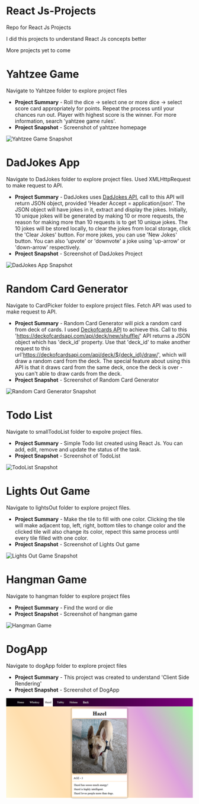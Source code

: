 # React Js-Projects
Repo for React Js Projects

I did this projects to understand React Js concepts better

More projects yet to come

# Yahtzee Game
Navigate to Yahtzee folder to explore project files

  - **Project Summary** - Roll the dice -> select one or more dice -> select score card appropriately for points. Repeat the process until your chances run out. Player with highest score is the winner. For more information, search 'yahtzee game rules'.
  - **Project Snapshot** - Screenshot of yahtzee homepage

![Yahtzee Game Snapshot](https://github.com/mathans1695/React-Projects/blob/master/React%20Project%20Snapshots/Yahtzee%20Game.png)

# DadJokes App
Navigate to DadJokes folder to explore project files. Used XMLHttpRequest to make request to API. 

  - **Project Summary** - DadJokes uses [DadJokes API](https://icanhazdadjoke.com/), call to this API will return JSON object, provided 'Header Accept = application/json'. The JSON object will have jokes in it, extract and display the jokes. Initially, 10 unique jokes will be generated by making 10 or more requests, the reason for making more than 10 requests is to get 10 unique jokes. The 10 jokes will be stored locally, to clear the jokes from local storage, click the 'Clear Jokes' button. For more jokes, you can use 'New Jokes' button. You can also 'upvote' or 'downvote' a joke using 'up-arrow' or 'down-arrow' respectively.
  - **Project Snapshot** - Screenshot of DadJokes Project

![DadJokes App Snapshot](https://github.com/mathans1695/React-Projects/blob/master/React%20Project%20Snapshots/Dad%20Jokes.png)

# Random Card Generator
Navigate to CardPicker folder to explore project files. Fetch API was used to make request to API. 

  - **Project Summary** - Random Card Generator will pick a random card from deck of cards. I used [Deckofcards API](https://deckofcardsapi.com/) to achieve this. Call to this 'https://deckofcardsapi.com/api/deck/new/shuffle/' API returns a JSON object which has 'deck_id' property. Use that 'deck_id' to make another request to this url'https://deckofcardsapi.com/api/deck/${deck_id}/draw/', which will draw a random card from the deck. The special feature about using this API is that it draws card from the same deck, once the deck is over - you can't able to draw cards from the deck.
  - **Project Snapshot** - Screenshot of Random Card Generator

![Random Card Generator Snapshot](https://github.com/mathans1695/React-Projects/blob/master/React%20Project%20Snapshots/Random%20Card%20Generator.png)

# Todo List
Navigate to smallTodoList folder to expolre project files.

  - **Project Summary** - Simple Todo list created using React Js. You can add, edit, remove and update the status of the task.
  - **Project Snapshot** - Screenshot of TodoList
  
![TodoList Snapshot](https://github.com/mathans1695/React-Projects/blob/master/React%20Project%20Snapshots/Todo%20List.png)

# Lights Out Game
Navigate to lightsOut folder to explore project files.

  - **Project Summary** - Make the tile to fill with one color. Clicking the tile will make adjacent top, left, right, bottom tiles to change color and the clicked tile will also change its color, repect this same process until every tile filled with one color.
  - **Project Snapshot** - Screenshot of Lights Out game

![Lights Out Game Snapshot](https://github.com/mathans1695/React-Projects/blob/master/React%20Project%20Snapshots/Lights%20Out%20Game.png)

# Hangman Game
Navigate to hangman folder to explore project files

  - **Project Summary** - Find the word or die
  - **Project Snapshot** - Screenshot of hangman game

![Hangman Game](https://github.com/mathans1695/React-Projects/blob/master/React%20Project%20Snapshots/Hangman%20Game.png)

# DogApp
Navigate to dogApp folder to explore project files

  - **Project Summary** - This project was created to understand 'Client Side Rendering'
  - **Project Snapshot** - Screenshot of DogApp
  
![DogApp Snapshot](https://github.com/mathans1695/React-Js-Projects/blob/master/React%20Project%20Snapshots/Dog%20App.png)
